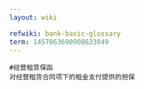 ```yaml
---
layout: wiki

refwiki: bank-basic-glossary
term: 1457063690908633049
---
```


```
#经营租赁保函 
对经营租赁合同项下的租金支付提供的担保

```